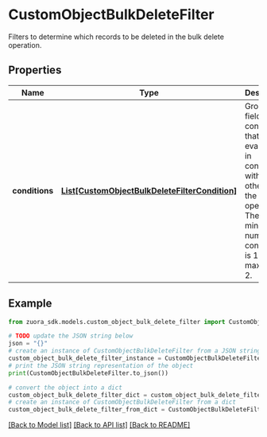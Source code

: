 # CustomObjectBulkDeleteFilter

Filters to determine which records to be deleted in the bulk delete operation.

## Properties

Name | Type | Description | Notes
------------ | ------------- | ------------- | -------------
**conditions** | [**List[CustomObjectBulkDeleteFilterCondition]**](CustomObjectBulkDeleteFilterCondition.md) | Group of field filter conditions that are evaluated in conjunction with each other using the AND operator. The minimum number of conditions is 1 and the maximum is 2. | 

## Example

```python
from zuora_sdk.models.custom_object_bulk_delete_filter import CustomObjectBulkDeleteFilter

# TODO update the JSON string below
json = "{}"
# create an instance of CustomObjectBulkDeleteFilter from a JSON string
custom_object_bulk_delete_filter_instance = CustomObjectBulkDeleteFilter.from_json(json)
# print the JSON string representation of the object
print(CustomObjectBulkDeleteFilter.to_json())

# convert the object into a dict
custom_object_bulk_delete_filter_dict = custom_object_bulk_delete_filter_instance.to_dict()
# create an instance of CustomObjectBulkDeleteFilter from a dict
custom_object_bulk_delete_filter_from_dict = CustomObjectBulkDeleteFilter.from_dict(custom_object_bulk_delete_filter_dict)
```
[[Back to Model list]](../README.md#documentation-for-models) [[Back to API list]](../README.md#documentation-for-api-endpoints) [[Back to README]](../README.md)



